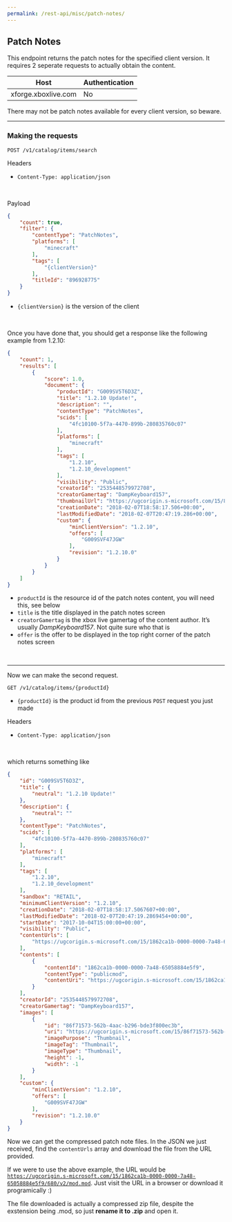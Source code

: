 ```yaml
---
permalink: /rest-api/misc/patch-notes/
---
```

## Patch Notes
This endpoint returns the patch notes for the specified client version. It requires 2 seperate requests to actually obtain the content.

| Host                        | Authentication |
| --------------------------- | -------------- |
| xforge.xboxlive.com         | No             |

There may not be patch notes available for every client version, so beware.  

---

### Making the requests
```
POST /v1/catalog/items/search
```

Headers  
* `Content-Type: application/json`  

<br>

Payload
```json
{
    "count": true,
    "filter": {
        "contentType": "PatchNotes",
        "platforms": [
            "minecraft"
        ],
        "tags": [
            "{clientVersion}"
        ],
        "titleId": "896928775"
    }
}
```

* `{clientVersion}` is the version of the client  

<br>

Once you have done that, you should get a response like the following example from 1.2.10:

```json
{
    "count": 1,
    "results": [
        {
            "score": 1.0,
            "document": {
                "productId": "G009SV5T6D3Z",
                "title": "1.2.10 Update!",
                "description": "",
                "contentType": "PatchNotes",
                "scids": [
                    "4fc10100-5f7a-4470-899b-280835760c07"
                ],
                "platforms": [
                    "minecraft"
                ],
                "tags": [
                    "1.2.10",
                    "1.2.10_development"
                ],
                "visibility": "Public",
                "creatorId": "2535448579972708",
                "creatorGamertag": "DampKeyboard157",
                "thumbnailUrl": "https://ugcorigin.s-microsoft.com/15/86f71573-562b-4aac-b296-bde3f800ec3b/580/XboxThumbnail.jpg",
                "creationDate": "2018-02-07T18:58:17.506+00:00",
                "lastModifiedDate": "2018-02-07T20:47:19.286+00:00",
                "custom": {
                    "minClientVersion": "1.2.10",
                    "offers": [
                        "G009SVF47JGW"
                    ],
                    "revision": "1.2.10.0"
                }
            }
        }
    ]
}
```

* `productId` is the resource id of the patch notes content, you will need this, see below  
* `title` is the title displayed in the patch notes screen  
* `creatorGamertag` is the xbox live gamertag of the content author. It’s usually *DampKeyboard157*. Not quite sure who that is  
* `offer` is the offer to be displayed in the top right corner of the patch notes screen  

<br>

---

Now we can make the second request.

```
GET /v1/catalog/items/{productId}
```

* `{productId}` is the product id from the previous `POST` request you just made  

Headers
* `Content-Type: application/json`  

<br>

which returns something like

```json
{
    "id": "G009SV5T6D3Z",
    "title": {
        "neutral": "1.2.10 Update!"
    },
    "description": {
        "neutral": ""
    },
    "contentType": "PatchNotes",
    "scids": [
        "4fc10100-5f7a-4470-899b-280835760c07"
    ],
    "platforms": [
        "minecraft"
    ],
    "tags": [
        "1.2.10",
        "1.2.10_development"
    ],
    "sandbox": "RETAIL",
    "minimumClientVersion": "1.2.10",
    "creationDate": "2018-02-07T18:58:17.5067607+00:00",
    "lastModifiedDate": "2018-02-07T20:47:19.2869454+00:00",
    "startDate": "2017-10-04T15:00:00+00:00",
    "visibility": "Public",
    "contentUrls": [
        "https://ugcorigin.s-microsoft.com/15/1862ca1b-0000-0000-7a48-65058884e5f9/680/v2/mod.mod"
    ],
    "contents": [
        {
            "contentId": "1862ca1b-0000-0000-7a48-65058884e5f9",
            "contentType": "publicmod",
            "contentUri": "https://ugcorigin.s-microsoft.com/15/1862ca1b-0000-0000-7a48-65058884e5f9/680/v2/mod.mod"
        }
    ],
    "creatorId": "2535448579972708",
    "creatorGamertag": "DampKeyboard157",
    "images": [
        {
            "id": "86f71573-562b-4aac-b296-bde3f800ec3b",
            "uri": "https://ugcorigin.s-microsoft.com/15/86f71573-562b-4aac-b296-bde3f800ec3b/580/XboxThumbnail.jpg",
            "imagePurpose": "Thumbnail",
            "imageTag": "Thumbnail",
            "imageType": "Thumbnail",
            "height": -1,
            "width": -1
        }
    ],
    "custom": {
        "minClientVersion": "1.2.10",
        "offers": [
            "G009SVF47JGW"
        ],
        "revision": "1.2.10.0"
    }
}
```

Now we can get the compressed patch note files. In the JSON we just received, find the `contentUrls` array and download the file from the URL provided.  

If we were to use the above example, the URL would be [`https://ugcorigin.s-microsoft.com/15/1862ca1b-0000-0000-7a48-65058884e5f9/680/v2/mod.mod`](https://ugcorigin.s-microsoft.com/15/1862ca1b-0000-0000-7a48-65058884e5f9/680/v2/mod.mod).
Just visit the URL in a browser or download it programically :)   

The file downloaded is actually a compressed zip file, despite the exstension being .mod, so just **rename it to .zip** and open it.
